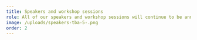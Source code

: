 ```yaml
---
title: Speakers and workshop sessions
role: All of our speakers and workshop sessions will continue to be announced here!
image: /uploads/speakers-tba-5-.png
order: 2
---
```


